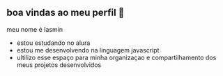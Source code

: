 ## boa vindas ao meu perfil 🖤

meu nome é Iasmin 

- estou estudando no alura
- estou me desenvolvendo na linguagem javascript 
- ultilizo esse espaço para minha organizaçao e compartilhamento dos meus projetos desenvolvidos 

####
